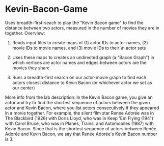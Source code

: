 Kevin-Bacon-Game
================
Uses breadth-first-seach to play the "Kevin Bacon game" to find the distance between two actors, measured in the number of movies they are in together.
Overview:

1) Reads input files to create maps of (1) actor IDs to actor names, (2) movie IDs to movie names, and (3) movie IDs to their \n actor sets 

2) Uses these maps to creates an undirected graph (a "Bacon Graph") in which vertices are actor names and edges between actors are the movies they share

3) Runs a breadth-first search on our actor-movie graph to find each actors closest distance to Kevin Bacon (or whichever actor we set as our center) 

More info from the lab description:
In the Kevin Bacon game, you give an actor and try to find the shortest sequence of actors between the given actor and Kevin Bacon, where you list actors consecutively if they appeared in a movie together. For example, the silent film star Renée Adorée was in The Blackbird (1926) with Doris Lloyd, who was in Keep 'Em Flying (1941) with Carol Bruce, who was in Planes, Trains, and Automobiles (1987) with Kevin Bacon. Since that is the shortest sequence of actors between Renée Adorée and Kevin Bacon, we say that Renée Adorée's Kevin Bacon number is 3.

